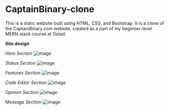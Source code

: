 # CaptainBinary-clone
This is a static website built using HTML, CSS, and Bootstrap. It is a clone of the CaptainBinary.com website, created as a part of my beginner-level MERN stack course at Ostad.




**Site design**

*Hero Section*
![image](https://github.com/user-attachments/assets/100380f5-ea77-4c7f-b9e1-75707c13d64a)

*Status Section*
![image](https://github.com/user-attachments/assets/68c65603-5dca-4d7b-8560-d57e3b301532)

*Features Section*
![image](https://github.com/user-attachments/assets/1cf3d27d-6a52-4b48-9d20-2e6b354c052e)

*Code Editor Section*
![image](https://github.com/user-attachments/assets/bfa7d2ed-6b2d-4af8-b830-d5413d820b7c)

*Opinion Section*
![image](https://github.com/user-attachments/assets/1f9a92f8-40f1-41fb-8417-c8e0a1b82d0c)

*Message Section*
![image](https://github.com/user-attachments/assets/175f93f8-cffa-4c94-89e8-6b99c6c5d4fc)

